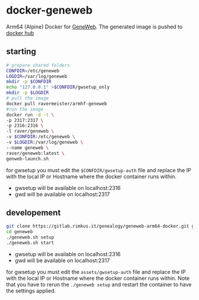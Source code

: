 # docker-geneweb
Arm64 (Alpine) Docker for [GeneWeb](https://github.com/geneweb/geneweb "Geneweb Repository").
The generated image is pushed to [docker hub](https://hub.docker.com/r/ravermeister/armhf-geneweb)

## starting
```bash
# prepare shared folders
CONFDIR=/etc/geneweb
LOGDIR=/var/log/geneweb
mkdir -p $CONFDIR
echo "127.0.0.1" >$CONFDIR/gwsetup_only
mkdir -p $LOGDIR
# pull the image
docker pull ravermeister/armhf-geneweb
#run the image
docker run -d -t \
-p 2317:2317 \
-p 2316:2316 \
-l raver/geneweb \
-v $CONFDIR:/etc/geneweb \
-v $LOGDIR:/var/log/geneweb \
--name geneweb \
raver/geneweb:latest \
genweb-launch.sh
```
for gwsetup you must edit the `$CONFDIR/gwsetup-auth` file and 
replace the IP with the local IP or Hostname where the docker container runs within.

*  gwsetup will be available on localhost:2316
*  gwd will be available on localhost:2317

## developement
```bash
git clone https://gitlab.rimkus.it/genealogy/geneweb-arm64-docker.git geneweb
cd geneweb
./geneweb.sh setup
./geneweb.sh start
```
*  gwsetup will be available on localhost:2316
*  gwd will be available on localhost:2317

for gwsetup you must edit the `assets/gwsetup-auth` file and 
replace the IP with the local IP or Hostname where the docker container runs within.
Note that you have to rerun the `./geneweb setup` and restart the container to have the settings applied.
